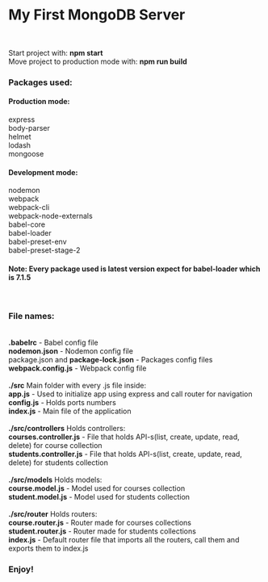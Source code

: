 <h1>My First MongoDB Server</h1><br/>

Start project with: <b>npm start</b><br/>
Move project to production mode with: <b>npm run build</b><br/>

<h3>Packages used:</h3>
  <h4>Production mode:</h4>
    express<br/>
    body-parser<br/>
    helmet<br/>
    lodash<br/>
    mongoose<br/>
  <h4>Development mode:</h4>
    nodemon<br/>
    webpack<br/>
    webpack-cli<br/>
    webpack-node-externals<br/>
    babel-core<br/>
    babel-loader<br/>
    babel-preset-env<br/>
    babel-preset-stage-2<br/>
<h4>Note: Every package used is latest version expect for babel-loader which is 7.1.5</h4><br/>
<h3>File names:</h3><br/>
<b>.babelrc</b> - Babel config file<br/>
<b>nodemon.json</b> - Nodemon config file<br/>
</b>package.json</b> and <b>package-lock.json</b> - Packages config files<br/>
<b>webpack.config.js</b> - Webpack config file<br/><br/>
<b>./src</b> Main folder with every .js file inside:<br/>
<b>app.js</b> - Used to initialize app using express and call router for navigation<br/>
<b>config.js</b> - Holds ports numbers<br/>
<b>index.js</b> - Main file of the application <br/><br/>
<b>./src/controllers</b> Holds controllers:<br/>
<b>courses.controller.js</b> - File that holds API-s(list, create, update, read, delete) for course collection<br/>
<b>students.controller.js</b> - File that holds API-s(list, create, update, read, delete) for students collection<br/><br/>
<b>./src/models</b> Holds models:<br/>
<b>course.model.js</b> - Model used for courses collection<br/>
<b>student.model.js</b> - Model used for students collection<br/><br/>
<b>./src/router</b> Holds routers:<br/>
<b>course.router.js</b> - Router made for courses collections<br/>
<b>student.router.js</b> - Router made for students collections<br/>
<b>index.js</b> - Default router file that imports all the routers, call them and exports them to index.js<br/>
<h3>Enjoy!</h3>
